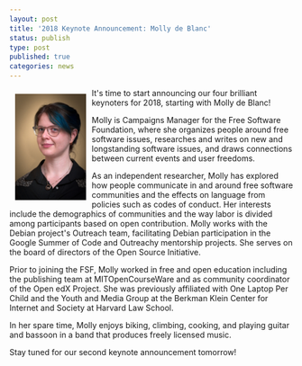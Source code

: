 ```yaml
---
layout: post
title: '2018 Keynote Announcement: Molly de Blanc'
status: publish
type: post
published: true
categories: news
---
```


<img src="/img/posts/2018_Keynote_Molly.jpg" style="float:left; margin:10px;width:25%;" />

It's time to start announcing our four brilliant keynoters for 2018, starting with Molly de Blanc!

Molly is Campaigns Manager for the Free Software Foundation, where she organizes people around free software issues, researches and writes on new and longstanding software issues, and draws connections between current events and user freedoms.

As an independent researcher, Molly has explored how people communicate in and around free software communities and the effects on language from policies such as codes of conduct. Her interests include the demographics of communities and the way labor is divided among participants based on open contribution. Molly works with the Debian project's Outreach team, facilitating Debian participation in the Google Summer of Code and Outreachy mentorship projects. She serves on the board of directors of the Open Source Initiative.

Prior to joining the FSF, Molly worked in free and open education including the publishing team at MITOpenCourseWare and as community coordinator of the Open edX Project. She was previously affiliated with One Laptop Per Child and the Youth and Media Group at the Berkman Klein Center for Internet and Society at Harvard Law School.

In her spare time, Molly enjoys biking, climbing, cooking, and playing guitar and bassoon in a band that produces freely licensed music.

Stay tuned for our second keynote announcement tomorrow!
